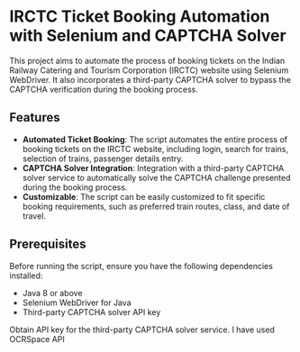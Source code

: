# IRCTC Ticket Booking Automation with Selenium and CAPTCHA Solver

This project aims to automate the process of booking tickets on the Indian Railway Catering and Tourism Corporation (IRCTC) website using Selenium WebDriver. It also incorporates a third-party CAPTCHA solver to bypass the CAPTCHA verification during the booking process.

## Features

- **Automated Ticket Booking**: The script automates the entire process of booking tickets on the IRCTC website, including login, search for trains, selection of trains, passenger details entry.
- **CAPTCHA Solver Integration**: Integration with a third-party CAPTCHA solver service to automatically solve the CAPTCHA challenge presented during the booking process.
- **Customizable**: The script can be easily customized to fit specific booking requirements, such as preferred train routes, class, and date of travel.

## Prerequisites

Before running the script, ensure you have the following dependencies installed:

- Java 8 or above
- Selenium WebDriver for Java
- Third-party CAPTCHA solver API key

Obtain API key for the third-party CAPTCHA solver service. I have used OCRSpace API
